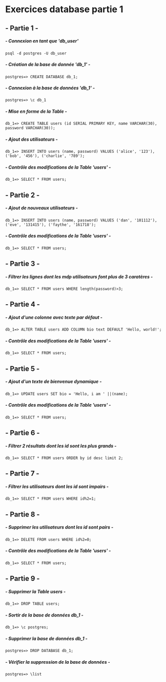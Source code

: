 # Exercices database partie 1



## - Partie 1 -


##### - Connexion en tant que 'db_user'

```psql -d postgres -U db_user```


##### - Création de la base de donnée 'db_1' -

```postgres=> CREATE DATABASE db_1;```


##### - Connexion à la base de données 'db_1' -

```postgres=> \c db_1```


##### - Mise en forme de la Table -

```db_1=> CREATE TABLE users (id SERIAL PRIMARY KEY, name VARCHAR(30), password VARCHAR(30));```


##### - Ajout des utilisateurs -

```db_1=> INSERT INTO users (name, password) VALUES ('alice', '123'), ('bob', '456'), ('charlie', '789');```


##### - Contrôle des modifications de la Table 'users' -

```db_1=> SELECT * FROM users;```



## - Partie 2 -


##### - Ajout de nouveaux utilisateurs -

```db_1=> INSERT INTO users (name, password) VALUES ('dan', '101112'), ('eve', '131415'), ('faythe', '161718');```


##### - Contrôle des modifications de la Table 'users' -

```db_1=> SELECT * FROM users;```



## - Partie 3 -


##### - Filtrer les lignes dont les mdp utilisateurs font plus de 3 caratères -

```db_1=> SELECT * FROM users WHERE length(password)>3;```



## - Partie 4 -


##### - Ajout d'une colonne avec texte par défaut -

```db_1=> ALTER TABLE users ADD COLUMN bio text DEFAULT 'Hello, world!';```

##### - Contrôle des modifications de la Table 'users' -

```db_1=> SELECT * FROM users;```



## - Partie 5 -


##### - Ajout d'un texte de bienvenue dynamique -

```db_1=> UPDATE users SET bio = 'Hello, i am ' ||(name);```


##### - Contrôle des modifications de la Table 'users' -

```db_1=> SELECT * FROM users;```



## - Partie 6 -


##### - Filtrer 2 résultats dont les id sont les plus grands -

```db_1=> SELECT * FROM users ORDER by id desc limit 2;```



## - Partie 7 -


##### - Filtrer les utilisateurs dont les id sont impairs -

```db_1=> SELECT * FROM users WHERE id%2=1;```



## - Partie 8 -


##### - Supprimer les utilisateurs dont les id sont pairs -

```db_1=> DELETE FROM users WHERE id%2=0;```


##### - Contrôle des modifications de la Table 'users' -

```db_1=> SELECT * FROM users;```



## - Partie 9 -


##### - Supprimer la Table users -

```db_1=> DROP TABLE users;```


##### - Sortir de la base de données db_1 -

```db_1=> \c postgres;```


##### - Supprimer la base de données db_1 -

```postgres=> DROP DATABASE db_1;```


##### - Vérifier la suppression de la base de données -

```postgres=> \list```
